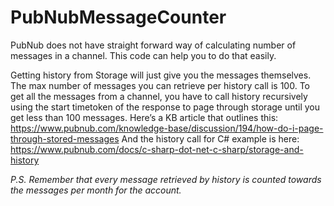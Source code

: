 # PubNubMessageCounter
PubNub does not have straight forward way of calculating number of messages in a channel. This code can help you to do that easily.

Getting history from Storage will just give you the messages themselves. The max number of messages you can retrieve per history call is 100. To get all the messages from a channel, you have to call history recursively using the start timetoken of the response to page through storage until you get less than 100 messages.
Here’s a KB article that outlines this: https://www.pubnub.com/knowledge-base/discussion/194/how-do-i-page-through-stored-messages
And the history call for C# example is here: https://www.pubnub.com/docs/c-sharp-dot-net-c-sharp/storage-and-history

*P.S. Remember that every message retrieved by history is counted towards the messages per month for the account.*
